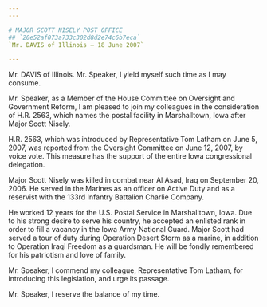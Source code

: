 ```yaml
---
---

# MAJOR SCOTT NISELY POST OFFICE
## `20e52af073a733c302d8d2e74c6b7eca`
`Mr. DAVIS of Illinois — 18 June 2007`

---
```



Mr. DAVIS of Illinois. Mr. Speaker, I yield myself such time as I may 
consume.

Mr. Speaker, as a Member of the House Committee on Oversight and 
Government Reform, I am pleased to join my colleagues in the 
consideration of H.R. 2563, which names the postal facility in 
Marshalltown, Iowa after Major Scott Nisely.

H.R. 2563, which was introduced by Representative Tom Latham on June 
5, 2007, was reported from the Oversight Committee on June 12, 2007, by 
voice vote. This measure has the support of the entire Iowa 
congressional delegation.

Major Scott Nisely was killed in combat near Al Asad, Iraq on 
September 20, 2006. He served in the Marines as an officer on Active 
Duty and as a reservist with the 133rd Infantry Battalion Charlie 
Company.

He worked 12 years for the U.S. Postal Service in Marshalltown, Iowa. 
Due to his strong desire to serve his country, he accepted an enlisted 
rank in order to fill a vacancy in the Iowa Army National Guard. Major 
Scott had served a tour of duty during Operation Desert Storm as a 
marine, in addition to Operation Iraqi Freedom as a guardsman. He will 
be fondly remembered for his patriotism and love of family.

Mr. Speaker, I commend my colleague, Representative Tom Latham, for 
introducing this legislation, and urge its passage.

Mr. Speaker, I reserve the balance of my time.